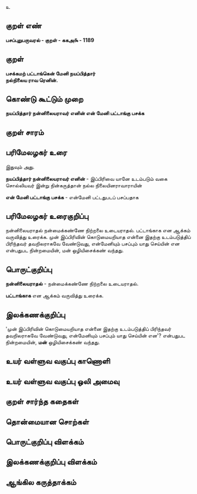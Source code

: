 உ

## குறள் எண் 

**பசப்புறுபருவரல் - குறள் - ககஅ௯ - 1189**

## குறள் 

**பசக்கமற் பட்டாங்கென் மேனி நயப்பித்தார்  
நல்நிலைய ராவ ரெனின்.** 

## கொண்டு கூட்டும் முறை

**நயப்பித்தார் நன்னிலையராவர் எனின் என் மேனி பட்டாங்கு பசக்க**

## குறள் சாரம் 


## பரிமேலழகர் உரை

இதுவும் அது. 

**நயப்பித்தார் நன்னிலையராவர் எனின்** - இப்பிரிவை யானே உடம்படும் வகை சொல்லியவர் இன்று நின்கருத்தான் நல்ல நிலையினராவாராயின் 

**என் மேனி பட்டாங்கு பசக்க** - என்மேனி பட்டதுபடப் பசப்பதாக

## பரிமேலழகர் உரைகுறிப்பு   

நன்னிலையராதல் நன்மைக்கண்ணே நிற்றலை உடையராதல். பட்டாங்காக என ஆக்கம் வருவித்து உரைக்க. முன் இப்பிரிவின் கொடுமையறியாத என்னை இதற்கு உடம்படுத்திப் பிரிந்தவர் தவறிலராகவே வேண்டுவது, என்மேனியும் பசப்பும் யாது செய்யின் என என்பதுபட நின்றமையின், மன் ஒழியிசைக்கண் வந்தது.

## பொருட்குறிப்பு 

**நன்னிலையராதல்** - நன்மைக்கண்ணே நிற்றலை உடையராதல். 

**பட்டாங்காக** என ஆக்கம் வருவித்து உரைக்க.

## இலக்கணக்குறிப்பு  

'முன் இப்பிரிவின் கொடுமையறியாத என்னை இதற்கு உடம்படுத்திப் பிரிந்தவர் தவறிலராகவே வேண்டுவது, என்மேனியும் பசப்பும் யாது செய்யின் என'? என்பதுபட நின்றமையின், **மன்** ஒழியிசைக்கண் வந்தது.

## உயர் வள்ளுவ வகுப்பு காணொளி


## உயர் வள்ளுவ வகுப்பு ஒலி அமைவு 

 
## குறள் சார்ந்த கதைகள் 


## தொன்மையான சொற்கள்


## பொருட்குறிப்பு விளக்கம்


## இலக்கணக்குறிப்பு விளக்கம்


## ஆங்கில கருத்தாக்கம் 


